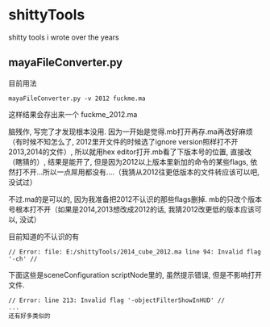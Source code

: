 shittyTools
===========

shitty tools i wrote over the years

mayaFileConverter.py
-----

目前用法 

    mayaFileConverter.py -v 2012 fuckme.ma
  
这样结果会存出来一个 fuckme_2012.ma

脑残作, 写完了才发现根本没用. 因为一开始是觉得.mb打开再存.ma再改好麻烦（有时候不知怎么了, 2012里开文件的时候选了ignore version照样打不开2013,2014的文件）, 所以就用hex editor打开.mb看了下版本号的位置, 直接改（瞎猜的）, 结果是能开了, 但是因为2012以上版本里新加的命令的某些flags, 依然打不开...所以一点屌用都没有....（我猜从2012往更低版本的文件转应该可以吧, 没试过）

不过.ma的是可以的, 因为我准备把2012不认识的那些flags删掉. mb的只改个版本号根本打不开（如果是2014,2013想改成2012的话, 我猜2012改更低的版本应该可以, 没试）

目前知道的不认识的有

    // Error: file: E:/shittyTools/2014_cube_2012.ma line 94: Invalid flag '-ch' //
    
下面这些是sceneConfiguration scriptNode里的, 虽然提示错误, 但是不影响打开文件.

    // Error: line 213: Invalid flag '-objectFilterShowInHUD' // 
    ...
    还有好多类似的
